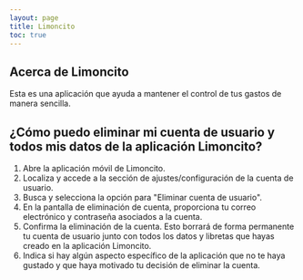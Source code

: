 ```yaml
---
layout: page
title: Limoncito
toc: true
---
```


## Acerca de Limoncito

Esta es una aplicación que ayuda a mantener el control de tus gastos de manera sencilla.


## ¿Cómo puedo eliminar mi cuenta de usuario y todos mis datos de la aplicación Limoncito?


1. Abre la aplicación móvil de Limoncito.
2. Localiza y accede a la sección de ajustes/configuración de la cuenta de usuario.
3. Busca y selecciona la opción para "Eliminar cuenta de usuario".
4. En la pantalla de eliminación de cuenta, proporciona tu correo electrónico y contraseña asociados a la cuenta.
5. Confirma la eliminación de la cuenta. Esto borrará de forma permanente tu cuenta de usuario junto con todos los datos y libretas que hayas creado en la aplicación Limoncito.
6. Indica si hay algún aspecto específico de la aplicación que no te haya gustado y que haya motivado tu decisión de eliminar la cuenta.

